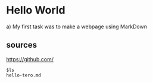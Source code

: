 # Hello World

a) My first task was to make a webpage using MarkDown

## sources

https://github.com/

    $ls 
    hello-tero.md

